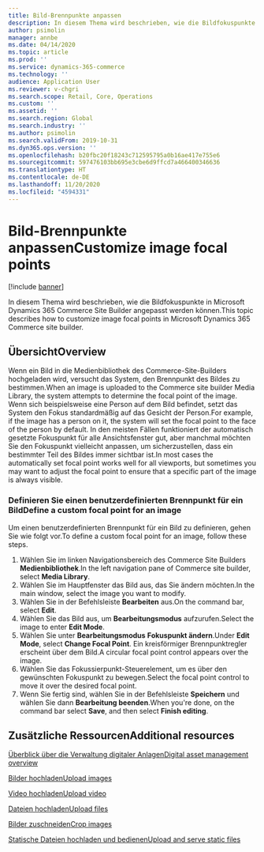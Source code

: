 ```yaml
---
title: Bild-Brennpunkte anpassen
description: In diesem Thema wird beschrieben, wie die Bildfokuspunkte in Microsoft Dynamics 365 Commerce Site Builder angepasst werden können.
author: psimolin
manager: annbe
ms.date: 04/14/2020
ms.topic: article
ms.prod: ''
ms.service: dynamics-365-commerce
ms.technology: ''
audience: Application User
ms.reviewer: v-chgri
ms.search.scope: Retail, Core, Operations
ms.custom: ''
ms.assetid: ''
ms.search.region: Global
ms.search.industry: ''
ms.author: psimolin
ms.search.validFrom: 2019-10-31
ms.dyn365.ops.version: ''
ms.openlocfilehash: b20fbc20f18243c712595795a0b16ae417e755e6
ms.sourcegitcommit: 597476103bb695e3cbe6d9ffcd7a466400346636
ms.translationtype: HT
ms.contentlocale: de-DE
ms.lasthandoff: 11/20/2020
ms.locfileid: "4594331"
---
```

# <a name="customize-image-focal-points"></a><span data-ttu-id="6a7c7-103">Bild-Brennpunkte anpassen</span><span class="sxs-lookup"><span data-stu-id="6a7c7-103">Customize image focal points</span></span>

[!include [banner](includes/banner.md)]

<span data-ttu-id="6a7c7-104">In diesem Thema wird beschrieben, wie die Bildfokuspunkte in Microsoft Dynamics 365 Commerce Site Builder angepasst werden können.</span><span class="sxs-lookup"><span data-stu-id="6a7c7-104">This topic describes how to customize image focal points in Microsoft Dynamics 365 Commerce site builder.</span></span>

## <a name="overview"></a><span data-ttu-id="6a7c7-105">Übersicht</span><span class="sxs-lookup"><span data-stu-id="6a7c7-105">Overview</span></span>

<span data-ttu-id="6a7c7-106">Wenn ein Bild in die Medienbibliothek des Commerce-Site-Builders hochgeladen wird, versucht das System, den Brennpunkt des Bildes zu bestimmen.</span><span class="sxs-lookup"><span data-stu-id="6a7c7-106">When an image is uploaded to the Commerce site builder Media Library, the system attempts to determine the focal point of the image.</span></span> <span data-ttu-id="6a7c7-107">Wenn sich beispielsweise eine Person auf dem Bild befindet, setzt das System den Fokus standardmäßig auf das Gesicht der Person.</span><span class="sxs-lookup"><span data-stu-id="6a7c7-107">For example, if the image has a person on it, the system will set the focal point to the face of the person by default.</span></span> <span data-ttu-id="6a7c7-108">In den meisten Fällen funktioniert der automatisch gesetzte Fokuspunkt für alle Ansichtsfenster gut, aber manchmal möchten Sie den Fokuspunkt vielleicht anpassen, um sicherzustellen, dass ein bestimmter Teil des Bildes immer sichtbar ist.</span><span class="sxs-lookup"><span data-stu-id="6a7c7-108">In most cases the automatically set focal point works well for all viewports, but sometimes you may want to adjust the focal point to ensure that a specific part of the image is always visible.</span></span>

### <a name="define-a-custom-focal-point-for-an-image"></a><span data-ttu-id="6a7c7-109">Definieren Sie einen benutzerdefinierten Brennpunkt für ein Bild</span><span class="sxs-lookup"><span data-stu-id="6a7c7-109">Define a custom focal point for an image</span></span>

<span data-ttu-id="6a7c7-110">Um einen benutzerdefinierten Brennpunkt für ein Bild zu definieren, gehen Sie wie folgt vor.</span><span class="sxs-lookup"><span data-stu-id="6a7c7-110">To define a custom focal point for an image, follow these steps.</span></span>

1. <span data-ttu-id="6a7c7-111">Wählen Sie im linken Navigationsbereich des Commerce Site Builders **Medienbibliothek**.</span><span class="sxs-lookup"><span data-stu-id="6a7c7-111">In the left navigation pane of Commerce site builder, select **Media Library**.</span></span>
1. <span data-ttu-id="6a7c7-112">Wählen Sie im Hauptfenster das Bild aus, das Sie ändern möchten.</span><span class="sxs-lookup"><span data-stu-id="6a7c7-112">In the main window, select the image you want to modify.</span></span>
1. <span data-ttu-id="6a7c7-113">Wählen Sie in der Befehlsleiste **Bearbeiten** aus.</span><span class="sxs-lookup"><span data-stu-id="6a7c7-113">On the command bar, select **Edit**.</span></span>
1. <span data-ttu-id="6a7c7-114">Wählen Sie das Bild aus, um **Bearbeitungsmodus** aufzurufen.</span><span class="sxs-lookup"><span data-stu-id="6a7c7-114">Select the image to enter **Edit Mode**.</span></span>
1. <span data-ttu-id="6a7c7-115">Wählen Sie unter **Bearbeitungsmodus** **Fokuspunkt ändern**.</span><span class="sxs-lookup"><span data-stu-id="6a7c7-115">Under **Edit Mode**, select **Change Focal Point**.</span></span> <span data-ttu-id="6a7c7-116">Ein kreisförmiger Brennpunktregler erscheint über dem Bild.</span><span class="sxs-lookup"><span data-stu-id="6a7c7-116">A circular focal point control appears over the image.</span></span>
1. <span data-ttu-id="6a7c7-117">Wählen Sie das Fokussierpunkt-Steuerelement, um es über den gewünschten Fokuspunkt zu bewegen.</span><span class="sxs-lookup"><span data-stu-id="6a7c7-117">Select the focal point control to move it over the desired focal point.</span></span>
1. <span data-ttu-id="6a7c7-118">Wenn Sie fertig sind, wählen Sie in der Befehlsleiste **Speichern** und wählen Sie dann **Bearbeitung beenden**.</span><span class="sxs-lookup"><span data-stu-id="6a7c7-118">When you're done, on the command bar select **Save**, and then select **Finish editing**.</span></span>

## <a name="additional-resources"></a><span data-ttu-id="6a7c7-119">Zusätzliche Ressourcen</span><span class="sxs-lookup"><span data-stu-id="6a7c7-119">Additional resources</span></span>

[<span data-ttu-id="6a7c7-120">Überblick über die Verwaltung digitaler Anlagen</span><span class="sxs-lookup"><span data-stu-id="6a7c7-120">Digital asset management overview</span></span>](dam-overview.md)

[<span data-ttu-id="6a7c7-121">Bilder hochladen</span><span class="sxs-lookup"><span data-stu-id="6a7c7-121">Upload images</span></span>](dam-upload-images.md)

[<span data-ttu-id="6a7c7-122">Video hochladen</span><span class="sxs-lookup"><span data-stu-id="6a7c7-122">Upload video</span></span>](dam-upload-video.md)

[<span data-ttu-id="6a7c7-123">Dateien hochladen</span><span class="sxs-lookup"><span data-stu-id="6a7c7-123">Upload files</span></span>](dam-upload-files.md)

[<span data-ttu-id="6a7c7-124">Bilder zuschneiden</span><span class="sxs-lookup"><span data-stu-id="6a7c7-124">Crop images</span></span>](dam-crop-images.md)

[<span data-ttu-id="6a7c7-125">Statische Dateien hochladen und bedienen</span><span class="sxs-lookup"><span data-stu-id="6a7c7-125">Upload and serve static files</span></span>](upload-serve-static-files.md)
